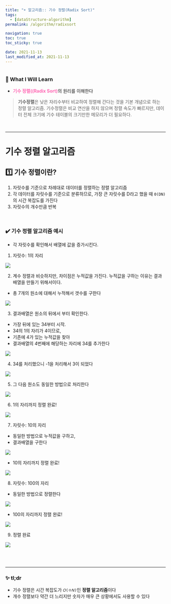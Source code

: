 ```yaml
---
title: "☀️ 알고리즘:: 기수 정렬(Radix Sort)"
tags:
  - [dataStructure-algorithm]
permalink: /algorithm/radixsort

navigation: true
toc: true
toc_sticky: true

date: 2021-11-13
last_modified_at: 2021-11-13
---
```


![]()

### 🚀 What I Will Learn

- <span style="color:hotpink">**기수 정렬((Radix Sort)**</span>의 원리를 이해한다

> **기수정렬**은 낮은 자리수부터 비교하여 정렬해 간다는 것을 기본 개념으로 하는 정렬 알고리즘. 기수정렬은 비교 연산을 하지 않으며 정렬 속도가 빠르지만, 데이터 전체 크기에 기수 테이블의 크기만한 메모리가 더 필요하다.

<br />

---

# 기수 정렬 알고리즘

## 1️⃣ 기수 정렬이란?

1. 자릿수를 기준으로 차례대로 데이터를 정렬하는 정렬 알고리즘
2. 각 데이터를 자릿수를 기준으로 분류하므로, 가장 큰 자릿수를 D라고 했을 때 `0(DN)`의 시간 복잡도를 가진다
3. 자릿수의 개수만큼 반복

<br />

### ✔️ 기수 정렬 알고리즘 예시

- 각 자릿수를 확인해서 배열에 값을 증가시킨다.

1. 자릿수: 1의 자리

![](https://images.velog.io/images/april_5/post/18a44a31-31b0-4059-ae10-2940583f8c4d/image.png)

2. 계수 정렬과 비슷하지만, 차이점은 누적값을 가진다. 누적값을 구하는 이유는 결과배열을 만들기 위해서이다.

- 총 7개의 원소에 대해서 누적해서 갯수를 구한다

![](https://images.velog.io/images/april_5/post/6a630583-99bd-40c7-9924-92535ffffdb5/image.png)

3. 결과배열은 원소의 뒤에서 부터 확인한다.

- 가장 뒤에 있는 34부터 시작.
- 34의 1의 자리가 4이므로,
- 기존에 4가 있는 누적값을 찾아
- 결과배열의 4번째에 해당하는 자리에 34를 추가한다

![](https://images.velog.io/images/april_5/post/3b00691c-6e0c-43bc-b8d8-14dbc00c4bf0/image.png)

4. 34를 처리했으니 -1을 처리해서 3이 되었다

![](https://images.velog.io/images/april_5/post/82485233-c384-4827-b1f5-4262753be29b/image.png)

5. 그 다음 원소도 동일한 방법으로 처리한다

![](https://images.velog.io/images/april_5/post/94a85691-eba9-4840-b23f-2fa857c2aed9/image.png)

6. 1의 자리까지 정렬 완료!

![](https://images.velog.io/images/april_5/post/22a4ac9c-f1d7-4548-857b-ddcdcd602480/image.png)

7. 자릿수: 10의 자리

- 동일한 방법으로 누적값을 구하고,
- 결과배열을 구한다

![](https://images.velog.io/images/april_5/post/9e2a079b-340c-4863-8cf5-4d2a581072f2/image.png)

- 10의 자리까지 정렬 완료!

![](https://images.velog.io/images/april_5/post/bac7abb5-dfaf-42df-872d-a606fac870bc/image.png)

8. 자릿수: 100의 자리

- 동일한 방법으로 정렬한다

![](https://images.velog.io/images/april_5/post/b5b0be91-ff88-4bbe-b55c-7cc83cb759c3/image.png)

- 100의 자리까지 정렬 완료!

![](https://images.velog.io/images/april_5/post/b623627a-bfe7-44ae-ad27-172219283f20/image.png)

9. 정렬 완료

![](https://images.velog.io/images/april_5/post/4697a644-f9bc-411d-824f-ca0717b8f8f9/image.png)

<br /><br />

---

### ✨ tl;dr

- 기수 정렬은 시간 복잡도가 `𝑂(ㅇ𝑁)`인 **정렬 알고리즘**이다
- 개수 정렬보다 약간 더 느리지만 숫자가 매우 큰 상황에서도 사용할 수 있다
